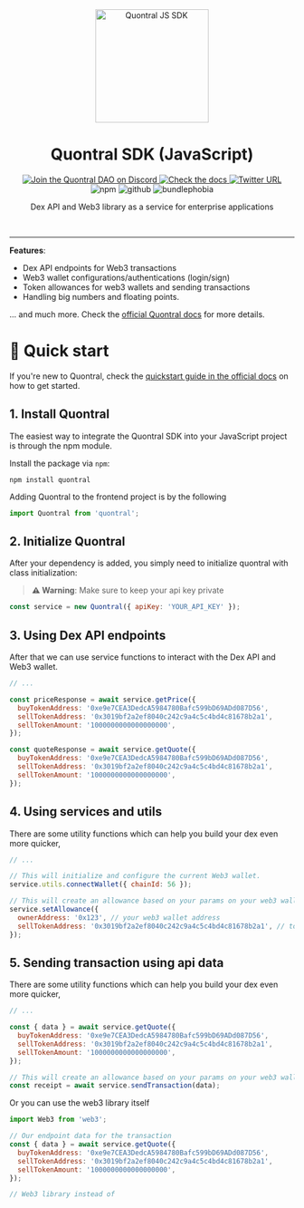 <!--
  CAUTION: This file is automatically generated. Do not edit it manually!
  To adjust it, change the sdk-readme code generator or its template
-->
<div align="center">
  <a align="center" href="https://quontral.com" target="_blank">
    <img src="https://cdn.discordapp.com/attachments/992423326301565029/1052935885747929158/logo-icon.png" alt="Quontral JS SDK" height=200/>
  </a>
  <h1 align="center">Quontral SDK (JavaScript)</h1>
  <a href="https://discord.gg/Qf22zsnjeH" target="_blank">
    <img alt="Join the Quontral DAO on Discord" src="https://img.shields.io/discord/819584798443569182?color=7289DA&label=Discord&logo=discord&logoColor=ffffff" />
  </a>
  <a href="https://docs.quontral.com" target="_blank">
    <img alt="Check the docs" src="https://img.shields.io/badge/Docs-Full Documentation-21BF96?style=flat&logo=gitbook&logoColor=ffffff" />
  </a>
  <a href="https://twitter.com/quontral" target="_blank">
    <img alt="Twitter URL" src="https://img.shields.io/twitter/url?url=https%3A%2F%2Fquontral.com2?color=7289DA">
  </a><br/>
    <img alt="npm" src="https://img.shields.io/npm/v/quontral?label=version" />
    <img alt="github" src="https://img.shields.io/github/last-commit/quontral/quontral" />
    <img alt="bundlephobia" src="https://img.shields.io/bundlephobia/minzip/quontral" />
  <p>
  </p>
  <p>
    Dex API and Web3 library as a service for enterprise applications
  </p>
  <br/>
</div>

---

**Features**:

- Dex API endpoints for Web3 transactions
- Web3 wallet configurations/authentications (login/sign)
- Token allowances for web3 wallets and sending transactions
- Handling big numbers and floating points.

... and much more. Check the [official Quontral docs](https://docs.quontral.com/) for more details.

# 🚀 Quick start

If you're new to Quontral, check the [quickstart guide in the official docs](https://docs.quontral.com/quontral-swap-api/quick-start) on how to get started.

## 1. Install Quontral

The easiest way to integrate the Quontral SDK into your JavaScript project is through the npm module.

Install the package via `npm`:

```shell
npm install quontral
```

Adding Quontral to the frontend project is by the following

```javascript
import Quontral from 'quontral';
```

## 2. Initialize Quontral

After your dependency is added, you simply need to initialize quontral with class initialization:

> **⚠️ Warning**: Make sure to keep your api key private

```javascript
const service = new Quontral({ apiKey: 'YOUR_API_KEY' });
```

## 3. Using Dex API endpoints

After that we can use service functions to interact with the Dex API and Web3 wallet.

```javascript
// ...

const priceResponse = await service.getPrice({
  buyTokenAddress: '0xe9e7CEA3DedcA5984780Bafc599bD69ADd087D56',
  sellTokenAddress: '0x3019bf2a2ef8040c242c9a4c5c4bd4c81678b2a1',
  sellTokenAmount: '1000000000000000000',
});

const quoteResponse = await service.getQuote({
  buyTokenAddress: '0xe9e7CEA3DedcA5984780Bafc599bD69ADd087D56',
  sellTokenAddress: '0x3019bf2a2ef8040c242c9a4c5c4bd4c81678b2a1',
  sellTokenAmount: '1000000000000000000',
});
```

## 4. Using services and utils

There are some utility functions which can help you build your dex even more quicker,

```javascript
// ...

// This will initialize and configure the current Web3 wallet.
service.utils.connectWallet({ chainId: 56 });

// This will create an allowance based on your params on your web3 wallet for the desired token.
service.setAllowance({
  ownerAddress: '0x123', // your web3 wallet address
  sellTokenAddress: '0x3019bf2a2ef8040c242c9a4c5c4bd4c81678b2a1', // token address to create allowance for
});
```

## 5. Sending transaction using api data

There are some utility functions which can help you build your dex even more quicker,

```javascript
// ...

const { data } = await service.getQuote({
  buyTokenAddress: '0xe9e7CEA3DedcA5984780Bafc599bD69ADd087D56',
  sellTokenAddress: '0x3019bf2a2ef8040c242c9a4c5c4bd4c81678b2a1',
  sellTokenAmount: '1000000000000000000',
});

// This will create an allowance based on your params on your web3 wallet for the desired token.
const receipt = await service.sendTransaction(data);
```

Or you can use the web3 library itself

```javascript
import Web3 from 'web3';

// Our endpoint data for the transaction
const { data } = await service.getQuote({
  buyTokenAddress: '0xe9e7CEA3DedcA5984780Bafc599bD69ADd087D56',
  sellTokenAddress: '0x3019bf2a2ef8040c242c9a4c5c4bd4c81678b2a1',
  sellTokenAmount: '1000000000000000000',
});

// Web3 library instead of
```
